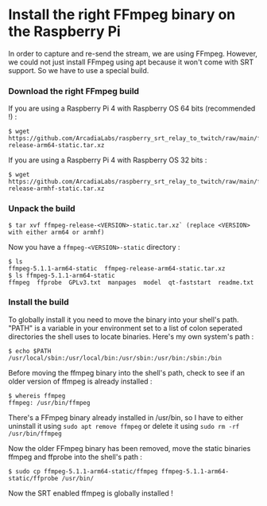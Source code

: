 # Install the right FFmpeg binary on the Raspberry Pi

In order to capture and re-send the stream, we are using FFmpeg. However, we could not just install FFmpeg using apt because it won't come with SRT support. So we have to use a special build.

### Download the right FFmpeg build
If you are using a Raspberry Pi 4 with Raspberry OS 64 bits (recommended !) :

    $ wget https://github.com/ArcadiaLabs/raspberry_srt_relay_to_twitch/raw/main/ffmpeg_static_releases/ffmpeg-release-arm64-static.tar.xz

If you are using a Raspberry Pi 4 with Raspberry OS 32 bits :

    $ wget https://github.com/ArcadiaLabs/raspberry_srt_relay_to_twitch/raw/main/ffmpeg_static_releases/ffmpeg-release-armhf-static.tar.xz

### Unpack the build
    $ tar xvf ffmpeg-release-<VERSION>-static.tar.xz` (replace <VERSION> with either arm64 or armhf)

Now you have a `ffmpeg-<VERSION>-static` directory :

    $ ls
    ffmpeg-5.1.1-arm64-static  ffmpeg-release-arm64-static.tar.xz
    $ ls ffmpeg-5.1.1-arm64-static
    ffmpeg  ffprobe  GPLv3.txt  manpages  model  qt-faststart  readme.txt

### Install the build
To globally install it you need to move the binary into your shell's path. "PATH" is a variable in your environment set to a list of colon seperated directories the shell uses to locate binaries. Here's my own system's path :

    $ echo $PATH
    /usr/local/sbin:/usr/local/bin:/usr/sbin:/usr/bin:/sbin:/bin

Before moving the ffmpeg binary into the shell's path, check to see if an older version of ffmpeg is already installed :

    $ whereis ffmpeg 
    ffmpeg: /usr/bin/ffmpeg

There's a FFmpeg binary already installed in /usr/bin, so I have to either uninstall it using `sudo apt remove ffmpeg` or delete it using `sudo rm -rf /usr/bin/ffmpeg`

Now the older FFmpeg binary has been removed, move the static binaries ffmpeg and ffprobe into the shell's path :

    $ sudo cp ffmpeg-5.1.1-arm64-static/ffmpeg ffmpeg-5.1.1-arm64-static/ffprobe /usr/bin/

Now the SRT enabled ffmpeg is globally installed !

